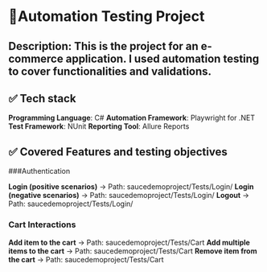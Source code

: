 # 🧪Automation Testing Project
## Description: This is the project for an e-commerce application. I used automation testing to cover functionalities and validations.

## ✅ Tech stack
**Programming Language**: C#
**Automation Framework**: Playwright for .NET
**Test Framework**: NUnit
**Reporting Tool**: Allure Reports

## ✅ Covered Features and testing objectives

###Authentication

**Login (positive scenarios)** → Path: saucedemoproject/Tests/Login/
**Login (negative scenarios)** → Path: saucedemoproject/Tests/Login/
**Logout** → Path: saucedemoproject/Tests/Login/

### Cart Interactions

**Add item to the cart** → Path: saucedemoproject/Tests/Cart
**Add multiple items to the cart** → Path: saucedemoproject/Tests/Cart
**Remove item from the cart** → Path: saucedemoproject/Tests/Cart
